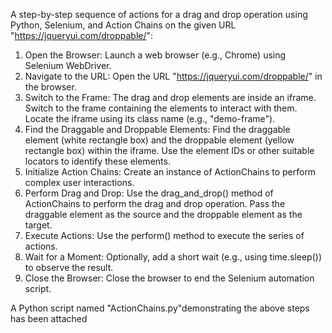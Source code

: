 A step-by-step sequence of actions for a drag and drop operation using Python, Selenium, and Action Chains on the given URL "https://jqueryui.com/droppable/":

1. Open the Browser:
      Launch a web browser (e.g., Chrome) using Selenium WebDriver.
2. Navigate to the URL:
      Open the URL "https://jqueryui.com/droppable/" in the browser.
3. Switch to the Frame:
      The drag and drop elements are inside an iframe. Switch to the frame containing the elements to interact with them.
      Locate the iframe using its class name (e.g., "demo-frame").
4. Find the Draggable and Droppable Elements:
      Find the draggable element (white rectangle box) and the droppable element (yellow rectangle box) within the iframe.
      Use the element IDs or other suitable locators to identify these elements.
5. Initialize Action Chains:
      Create an instance of ActionChains to perform complex user interactions.
6. Perform Drag and Drop:
      Use the drag_and_drop() method of ActionChains to perform the drag and drop operation.
      Pass the draggable element as the source and the droppable element as the target.
7. Execute Actions:
      Use the perform() method to execute the series of actions.
8. Wait for a Moment:
      Optionally, add a short wait (e.g., using time.sleep()) to observe the result.
9. Close the Browser:
      Close the browser to end the Selenium automation script.


A Python script named "ActionChains.py"demonstrating the above steps has been attached

